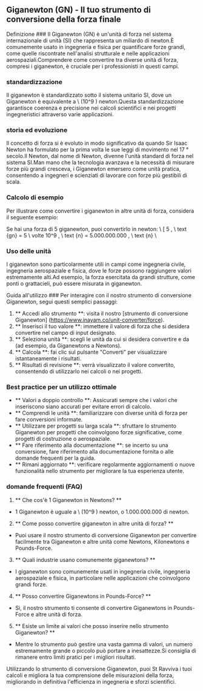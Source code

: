 ## Giganewton (GN) - Il tuo strumento di conversione della forza finale

Definizione ###
Il Giganewton (GN) è un'unità di forza nel sistema internazionale di unità (SI) che rappresenta un miliardo di newton.È comunemente usato in ingegneria e fisica per quantificare forze grandi, come quelle riscontrate nell'analisi strutturale e nelle applicazioni aerospaziali.Comprendere come convertire tra diverse unità di forza, compresi i giganewton, è cruciale per i professionisti in questi campi.

### standardizzazione
Il giganewton è standardizzato sotto il sistema unitario SI, dove un Giganewton è equivalente a \ (10^9 \) newton.Questa standardizzazione garantisce coerenza e precisione nei calcoli scientifici e nei progetti ingegneristici attraverso varie applicazioni.

### storia ed evoluzione
Il concetto di forza si è evoluto in modo significativo da quando Sir Isaac Newton ha formulato per la prima volta le sue leggi di movimento nel 17 ° secolo.Il Newton, dal nome di Newton, divenne l'unità standard di forza nel sistema SI.Man mano che la tecnologia avanzava e la necessità di misurare forze più grandi cresceva, i Giganewton emersero come unità pratica, consentendo a ingegneri e scienziati di lavorare con forze più gestibili di scala.

### Calcolo di esempio
Per illustrare come convertire i giganewton in altre unità di forza, considera il seguente esempio:

Se hai una forza di 5 giganewton, puoi convertirlo in newton:
\ [
5 \, \ text {gn} = 5 \ volte 10^9 \, \ text {n} = 5.000.000.000 \, \ text {n}
\

### Uso delle unità
I giganewton sono particolarmente utili in campi come ingegneria civile, ingegneria aerospaziale e fisica, dove le forze possono raggiungere valori estremamente alti.Ad esempio, la forza esercitata da grandi strutture, come ponti o grattacieli, può essere misurata in giganewton.

Guida all'utilizzo ###
Per interagire con il nostro strumento di conversione Giganewton, segui questi semplici passaggi:
1. ** Accedi allo strumento **: visita il nostro [strumento di conversione Giganewton] (https://www.inayam.co/unit-converter/force).
2. ** Inserisci il tuo valore **: immettere il valore di forza che si desidera convertire nel campo di input designato.
3. ** Seleziona unità **: scegli le unità da cui si desidera convertire e da (ad esempio, da Giganewtons a Newtons).
4. ** Calcola **: fai clic sul pulsante "Converti" per visualizzare istantaneamente i risultati.
5. ** Risultati di revisione **: verrà visualizzato il valore convertito, consentendo di utilizzarlo nei calcoli o nei progetti.

### Best practice per un utilizzo ottimale
- ** Valori a doppio controllo **: Assicurati sempre che i valori che inseriscono siano accurati per evitare errori di calcolo.
- ** Comprendi le unità **: familiarizzare con diverse unità di forza per fare conversioni informate.
- ** Utilizzare per progetti su larga scala **: sfruttare lo strumento Giganewton per progetti che coinvolgono forze significative, come progetti di costruzione o aerospaziale.
- ** Fare riferimento alla documentazione **: se incerto su una conversione, fare riferimento alla documentazione fornita o alle domande frequenti per la guida.
- ** Rimani aggiornato **: verificare regolarmente aggiornamenti o nuove funzionalità nello strumento per migliorare la tua esperienza utente.

### domande frequenti (FAQ)

1. ** Che cos'è 1 Giganewton in Newtons? **
- 1 Giganewton è uguale a \ (10^9 \) newton, o 1.000.000.000 di newton.

2. ** Come posso convertire giganewton in altre unità di forza? **
- Puoi usare il nostro strumento di conversione Giganewton per convertire facilmente tra Giganewton e altre unità come Newtons, Kilonewtons e Pounds-Force.

3. ** Quali industrie usano comunemente giganewtons? **
- I giganewton sono comunemente usati in ingegneria civile, ingegneria aerospaziale e fisica, in particolare nelle applicazioni che coinvolgono grandi forze.

4. ** Posso convertire Giganewtons in Pounds-Force? **
- Sì, il nostro strumento ti consente di convertire Giganewtons in Pounds-Force e altre unità di forza.

5. ** Esiste un limite ai valori che posso inserire nello strumento Giganewton? **
- Mentre lo strumento può gestire una vasta gamma di valori, un numero estremamente grande o piccolo può portare a inesattezze.Si consiglia di rimanere entro limiti pratici per i migliori risultati.

Utilizzando lo strumento di conversione Giganewton, puoi St Ravviva i tuoi calcoli e migliora la tua comprensione delle misurazioni della forza, migliorando in definitiva l'efficienza in ingegneria e sforzi scientifici.
